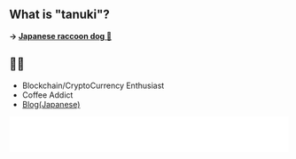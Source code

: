 ## What is "tanuki"?
**-> [Japanese raccoon dog 🦝](https://en.wikipedia.org/wiki/Japanese_raccoon_dog)**

## 🦊🦝
- Blockchain/CryptoCurrency Enthusiast
- Coffee Addict
- [Blog(Japanese)](https://www.foxytanuki.dev/)

![Metrics](/github-metrics.svg)
